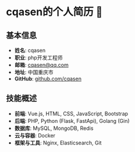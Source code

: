 # cqasen的个人简历 👋

## 基本信息
- **姓名**: cqasen
- **职业**: php开发工程师
- **邮箱**: cqasen@qq.com
- **地址**: 中国重庆市
- **GitHub**: [github.com/cqasen](https://github.com/cqasen)

## 技能概述
- **前端**: Vue.js, HTML, CSS, JavaScript, Bootstrap
- **后端**: PHP, Python (Flask, FastApi), Golang (Gin)
- **数据库**: MySQL, MongoDB, Redis
- **云与容器**: Docker
- **框架与工具**: Nginx,  Elasticsearch, Git



<!--
**cqasen/cqasen** is a ✨ _special_ ✨ repository because its `README.md` (this file) appears on your GitHub profile.

Here are some ideas to get you started:

- 🔭 I’m currently working on ...
- 🌱 I’m currently learning ...
- 👯 I’m looking to collaborate on ...
- 🤔 I’m looking for help with ...
- 💬 Ask me about ...
- 📫 How to reach me: ...
- 😄 Pronouns: ...
- ⚡ Fun fact: ...
-->
